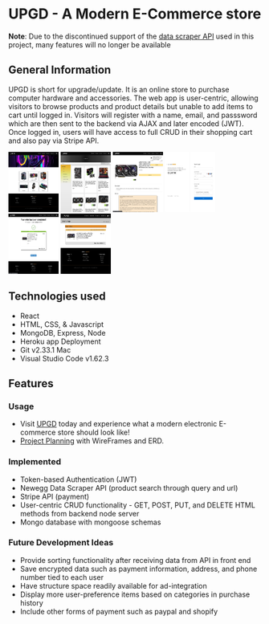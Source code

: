 # UPGD - A Modern E-Commerce store

**Note**: Due to the discontinued support of the [data scraper API](https://rapidapi.com/ossacodes/api/newegg-data-scraper/playground/apiendpoint_3b589e88-7cd4-4448-9451-bb0a0ef6566a) used in this project, many features will no longer be available

## General Information
UPGD is short for upgrade/update. It is an online store to purchase computer hardware and accessories. The web app is user-centric, allowing visitors to browse products and product details but unable to add items to cart until logged in. Visitors will register with a name, email, and passsword which are then sent to the backend via AJAX and later encoded (JWT). Once logged in, users will have access to full CRUD in their shopping cart and also pay via Stripe API.

<img src="/public/assets/screenshots/homepage.jpg" width=100px height=120px overflow="hidden"> <img  src="/public/assets/screenshots/productpage.jpg" width=100px height=120px overflow="hidden"> <img  src="/public/assets/screenshots/productdetailpage.jpg" width=100px height=120px overflow="hidden"> <img  src="/public/assets/screenshots/paymentpage.jpg" width=100px height=120px overflow="hidden">
<img  src="/public/assets/screenshots/purchaseconfirmationpage.jpg" width=100px height=120px overflow="hidden"> <img  src="/public/assets/screenshots/profilepage.jpg" width=100px height=120px overflow="hidden">

## Technologies used
* React
* HTML, CSS, & Javascript
* MongoDB, Express, Node
* Heroku app Deployment
* Git v2.33.1 Mac
* Visual Studio Code v1.62.3

## Features
### Usage
* Visit [UPGD](https://u-p-g-d.herokuapp.com/) today and experience what a modern electronic E-commerce store should look like!
* [Project Planning](https://trello.com/b/t7Uf6C1V/e-commerce-mern) with WireFrames and ERD.

### Implemented
* Token-based Authentication (JWT)
* Newegg Data Scraper API (product search through query and url)
* Stripe API (payment)
* User-centric CRUD functionality - GET, POST, PUT, and DELETE HTML methods from backend node server
* Mongo database with mongoose schemas

### Future Development Ideas
* Provide sorting functionality after receiving data from API in front end
* Save encrypted data such as payment information, address, and phone number tied to each user
* Have structure space readily available for ad-integration
* Display more user-preference items based on categories in purchase history
* Include other forms of payment such as paypal and shopify


